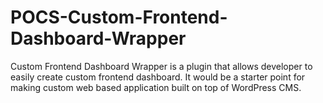 # POCS-Custom-Frontend-Dashboard-Wrapper
Custom Frontend Dashboard Wrapper is a plugin that allows developer to easily create custom frontend dashboard. It would be a starter point for making custom web based application built on top of WordPress CMS.
